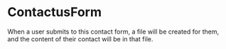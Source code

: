 # ContactusForm
When a user submits to this contact form, a file will be created for them, and the content of their contact will be in that file.
